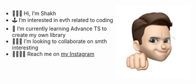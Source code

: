 <img src="https://github.com/shkholikov/shkholikov/blob/main/5c9af1ed4f4032acbd36d3100d4c03e8-sticker.png" min-width="100px" max-width="100px" width="200px" align="right" alt="Computador iuriCode">

* 🧑🏻‍💻 Hi, I’m Shakh
* 🕹 I’m interested in evth related to coding
* 📓 I’m currently learning Advance TS to create my own library
* 🕵🏻‍♂️ I’m looking to collaborate on smth interesting
* 🫱🏻‍🫲🏼 Reach me on [my Instagram](https://www.instagram.com/sh.kholikov/)

<!---
shkholikov/shkholikov is a ✨ special ✨ repository because its `README.md` (this file) appears on your GitHub profile.
You can click the Preview link to take a look at your changes.
--->
